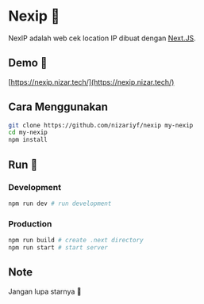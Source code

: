 # Nexip :wave:	

NexIP adalah web cek location IP dibuat dengan [Next.JS](https://nextjs.org/).

## Demo :link:

[https://nexip.nizar.tech/](https://nexip.nizar.tech/)

## Cara Menggunakan

```bash
git clone https://github.com/nizariyf/nexip my-nexip
cd my-nexip
npm install
```

## Run :rocket:

### Development

```bash
npm run dev # run development
```

### Production

```bash
npm run build # create .next directory
npm run start # start server
```


## Note
Jangan lupa starnya :star2:
